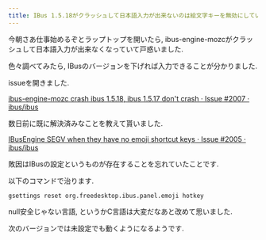 ```yaml
---
title: IBus 1.5.18がクラッシュして日本語入力が出来ないのは絵文字キーを無効にしているせいかもしれません
---
```


今朝さあ仕事始めるぞとラップトップを開いたら,
ibus-engine-mozcがクラッシュして日本語入力が出来なくなっていて戸惑いました.

色々調べてみたら,
IBusのバージョンを下げれば入力できることが分かりました.

issueを開きました.

[ibus-engine-mozc crash ibus 1.5.18, ibus 1.5.17 don't crash · Issue #2007 · ibus/ibus](https://github.com/ibus/ibus/issues/2007#issuecomment-387615722)

数日前に既に解決済みなことを教えて貰いました.

[IBusEngine SEGV when they have no emoji shortcut keys · Issue #2005 · ibus/ibus](https://github.com/ibus/ibus/issues/2005)

敗因はIBusの設定というものが存在することを忘れていたことです.

以下のコマンドで治ります.

~~~
gsettings reset org.freedesktop.ibus.panel.emoji hotkey
~~~

null安全じゃない言語,
というかC言語は大変だなあと改めて思いました.

次のバージョンでは未設定でも動くようになるようです.
